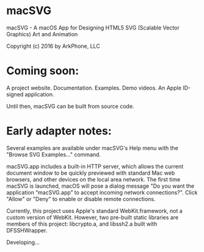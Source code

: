 # macSVG
macSVG - A macOS App for Designing HTML5 SVG (Scalable Vector Graphics) Art and Animation

Copyright (c) 2016 by ArkPhone, LLC

# Coming soon:
A project website.
Documentation.
Examples.
Demo videos.
An Apple ID-signed application.

Until then, macSVG can be built from source code.

# Early adapter notes:
Several examples are available under macSVG's Help menu with the "Browse SVG Examples..." command.

macSVG.app includes a built-in HTTP server, which allows the current document window to be quickly previewed with standard Mac web browsers, and other devices on the local area network.  The first time macSVG is launched, macOS will pose a dialog message "Do you want the application “macSVG.app” to accept incoming network connections?".  Click "Allow" or "Deny" to enable or disable remote connections.

Currently, this project uses Apple's standard WebKit.framework, not a custom version of WebKit.  However, two pre-built static libraries are members of this project: libcrypto.a, and libssh2.a built with DFSSHWrapper.

Developing...
